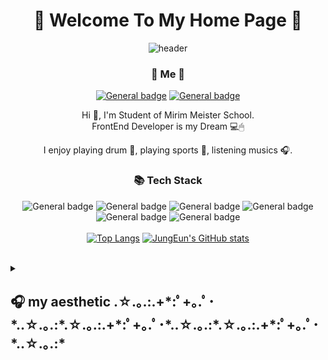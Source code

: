 <div align=center> 

# 🤎 Welcome To My Home Page 🤎

![header](https://capsule-render.vercel.app/api?type=waving&color=auto&height=300&section=header&text=JungEun's%20GitHub&fontSize=90)

### 🎀 Me 🎀
<a href="https://www.instagram.com/dbdbennn/">![General badge](https://img.shields.io/badge/Instagram-E4405F?style=for-the-badge&logo=instagram&logoColor=white)</a>
<a href="https://www.facebook.com/profile.php?id=100019055978103">![General badge](https://img.shields.io/badge/Facebook-1877F2?style=for-the-badge&logo=facebook&logoColor=white)</a>


Hi 👋, I'm Student of Mirim Meister School.<br/>
FrontEnd Developer is my Dream 💻🖱


I enjoy playing drum 🥁, playing sports 🏐, listening musics 🎧.

### 📚 Tech Stack
![General badge](https://img.shields.io/badge/Python-3776AB?style=for-the-badge&logo=python&logoColor=white)
![General badge](https://img.shields.io/badge/HTML5-E34F26?style=for-the-badge&logo=html5&logoColor=white)
![General badge](https://img.shields.io/badge/C-00599C?style=for-the-badge&logo=c&logoColor=white)
![General badge](https://img.shields.io/badge/Java-ED8B00?style=for-the-badge&logo=java&logoColor=white)
![General badge](https://img.shields.io/badge/JavaScript-F7DF1E?style=for-the-badge&logo=javascript&logoColor=black)
![General badge](https://img.shields.io/badge/CSS3-1572B6?style=for-the-badge&logo=css3&logoColor=white)
<br /><br />
[![Top Langs](https://github-readme-stats.vercel.app/api/top-langs/?username=dbdbennn&exclude_repo=github-readme-stats,dbdbennn.github.io)](https://github.com/uzsilver/github-readme-stats)
[![JungEun's GitHub stats](https://github-readme-stats.vercel.app/api?username=dbdbennn)](https://github.com/dbdbennn/github-readme-stats)

</div>

<br />
<details>
  <summary><h2> 🎧 my aesthetic
.☆.｡.:.+*:ﾟ+｡.ﾟ･*..☆.｡.:*.☆.｡.:.+*:ﾟ+｡.ﾟ･*..☆.｡.:*.☆.｡.:.+*:ﾟ+｡.ﾟ･*..☆.｡.:*</h2></summary>
<div markdown="2" align="right" style="background-color⬛;">

![image](https://user-images.githubusercontent.com/85720276/188042623-8379d890-ba83-465d-84ad-8d6558b7ad4e.png)
  
![image](https://user-images.githubusercontent.com/85720276/188042987-783fb13a-f211-4df1-9493-86f1106b830e.png)

  
![image](https://user-images.githubusercontent.com/85720276/188044263-2f2f0a10-cbce-4075-90aa-db700e6a8b56.png)

![image](https://user-images.githubusercontent.com/85720276/188044181-891f54d2-8de8-4330-b56a-f1af7b81c513.png)
  
![image](https://user-images.githubusercontent.com/85720276/188043168-41c2ff48-e831-4f11-80b8-e67d2b43d389.png)

![image](https://user-images.githubusercontent.com/85720276/188048504-b9e6e050-0ef6-4e26-9a02-b5379565dfea.png)
</div>
</details>
<br />
</div>

